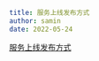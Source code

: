 ```yaml
title: 服务上线发布方式
author: samin
date: 2022-05-24
```

[服务上线发布方式](https://gaudy-feels-700.notion.site/92ae01a254a24bb2b43844b16230042f)